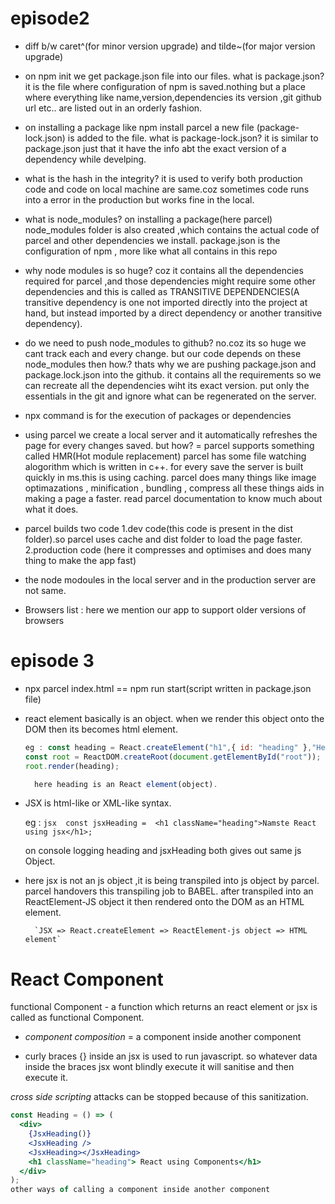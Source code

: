 # episode2

- diff b/w caret^(for minor version upgrade) and tilde~(for major version upgrade)

- on npm init we get package.json file into our files.
  what is package.json?
  it is the file where configuration of npm is saved.nothing but a place where everything like name,version,dependencies its version ,git github url etc.. are listed out in an orderly fashion.

- on installing a package like npm install parcel a new file (package-lock.json) is added to the file.
  what is package-lock.json?
  it is similar to package.json just that it have the info abt the exact version of a dependency while develping.

- what is the hash in the integrity?
  it is used to verify both production code and code on local machine are same.coz sometimes code runs into a error in the production but works fine in the local.

- what is node_modules?
  on installing a package(here parcel) node_modules folder is also created ,which contains the actual code of parcel and other dependencies we install.
  package.json is the configuration of npm , more like what all contains in this repo

- why node modules is so huge?
  coz it contains all the dependencies required for parcel ,and those dependencies might require some other dependencies and this is called as TRANSITIVE DEPENDENCIES(A transitive dependency is one not imported directly into the project at hand, but instead imported by a direct dependency or another transitive dependency).

- do we need to push node_modules to github?
  no.coz its so huge we cant track each and every change.
  but our code depends on these node_modules then how.?
  thats why we are pushing package.json and package.lock.json into the github.
  it contains all the requirements so we can recreate all the dependencies wiht its exact version.
  put only the essentials in the git and ignore what can be regenerated on the server.

- npx command is for the execution of packages or dependencies

- using parcel we create a local server and it automatically refreshes the page for every changes saved.
  but how? = parcel supports something called HMR(Hot module replacement)
  parcel has some file watching alogorithm which is written in c++.
  for every save the server is built quickly in ms.this is using caching.
  parcel does many things like
  image optimazations , minification , bundling , compress all these things aids in making a page a faster.
  read parcel documentation to know much about what it does.

- parcel builds two code
  1.dev code(this code is present in the dist folder).so parcel uses cache and dist folder to load the page faster.
  2.production code (here it compresses and optimises and does many thing to make the app fast)

- the node modoules in the local server and in the production server are not same.

- Browsers list : here we mention our app to support older versions of browsers

# episode 3

- npx parcel index.html == npm run start(script written in package.json file)

- react element basically is an object.
  when we render this object onto the DOM then its becomes html element.

  ```jsx
  eg : const heading = React.createElement("h1",{ id: "heading" },"Hello from React");
  const root = ReactDOM.createRoot(document.getElementById("root"));
  root.render(heading);

    here heading is an React element(object).
  ```

- JSX is html-like or XML-like syntax.

  eg : `jsx 
      const jsxHeading =  <h1 className="heading">Namste React using jsx</h1>;`

  on console logging heading and jsxHeading both gives out same js Object.

- here jsx is not an js object ,it is being transpiled into js object by parcel.
  parcel handovers this transpiling job to BABEL.
  after transpiled into an ReactElement-JS object it then rendered onto the DOM as an HTML element.

        `JSX => React.createElement => ReactElement-js object => HTML element`

# React Component

functional Component - a function which returns an react element or jsx is called as functional Component.

- _component composition_ = a component inside another component

- curly braces {} inside an jsx is used to run javascript. so whatever data inside the braces jsx wont blindly execute it will sanitise and then execute it.

_cross side scripting_ attacks can be stopped because of this sanitization.

```jsx
const Heading = () => (
  <div>
    {JsxHeading()}
    <JsxHeading />
    <JsxHeading></JsxHeading>
    <h1 className="heading"> React using Components</h1>
  </div>
);
other ways of calling a component inside another component
```
